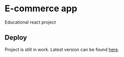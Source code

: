 # E-commerce app
Educational react project
## Deploy
Project is still in work. 
Latest version can be found [here](https://timely-belekoy-f46dcd.netlify.app/shop).

